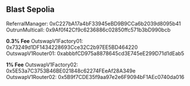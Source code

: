 ## Blast Sepolia

ReferralManager: 0xC227bA17a4bF33945eBD9B9CCa6b2039d8095b41  
OutrunMulticall: 0x9Af0f42Cf9c6236886c02850ffc571b3bD990bcb

**0.3% Fee**
OutswapV1Factory01: 0x73249d1DF1434228693Cce32C2b97EE5BD464220  
OutswapV1Router01: 0xabbbfCD975a8878645cd3E745eE299D71d1dEab5  

**1% Fee**
OutswapV1Factory02: 0x5E53a7C3753B46BE021848c62274FEeAf28A349e  
OutswapV1Router02: 0x5B9f7CDE35f9aa97e2e6F9094bF1AEc0740da016  
